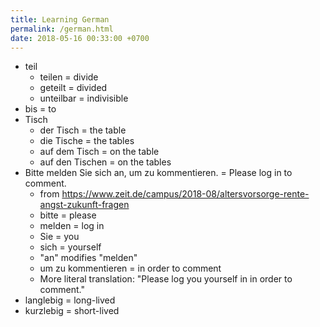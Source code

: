 ```yaml
---
title: Learning German
permalink: /german.html
date: 2018-05-16 00:33:00 +0700
---
```


- teil
    - teilen = divide
    - geteilt = divided
    - unteilbar = indivisible
- bis = to
- Tisch
    - der Tisch = the table
    - die Tische = the tables
    - auf dem Tisch = on the table
    - auf den Tischen = on the tables
- Bitte melden Sie sich an, um zu kommentieren. = Please log in to comment.
    - from https://www.zeit.de/campus/2018-08/altersvorsorge-rente-angst-zukunft-fragen
    - bitte = please
    - melden = log in
    - Sie = you
    - sich = yourself
    - "an" modifies "melden"
    - um zu kommentieren = in order to comment
    - More literal translation: "Please log you yourself in in order to comment."
- langlebig = long-lived
- kurzlebig = short-lived
